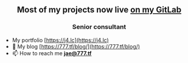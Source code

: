 <h2 align="center">Most of my projects now live <a href="https://g.j4.lc/explore">on my GitLab</a></h2>

<h3 align="center">Senior consultant</h3>

- My portfolio [https://j4.lc](https://j4.lc)
- 📝 My blog [https://777.tf/blog/](https://777.tf/blog/)
- 📫 How to reach me **jae@777.tf**
